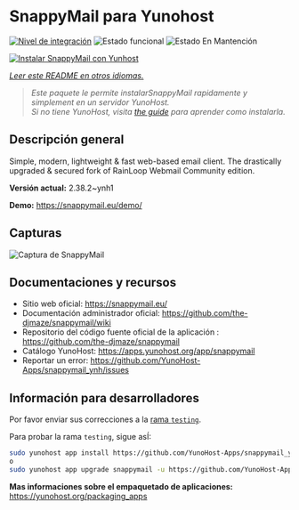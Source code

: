 <!--
Este archivo README esta generado automaticamente<https://github.com/YunoHost/apps/tree/master/tools/readme_generator>
No se debe editar a mano.
-->

# SnappyMail para Yunohost

[![Nivel de integración](https://apps.yunohost.org/badge/integration/snappymail)](https://ci-apps.yunohost.org/ci/apps/snappymail/)
![Estado funcional](https://apps.yunohost.org/badge/state/snappymail)
![Estado En Mantención](https://apps.yunohost.org/badge/maintained/snappymail)

[![Instalar SnappyMail con Yunhost](https://install-app.yunohost.org/install-with-yunohost.svg)](https://install-app.yunohost.org/?app=snappymail)

*[Leer este README en otros idiomas.](./ALL_README.md)*

> *Este paquete le permite instalarSnappyMail rapidamente y simplement en un servidor YunoHost.*  
> *Si no tiene YunoHost, visita [the guide](https://yunohost.org/install) para aprender como instalarla.*

## Descripción general

Simple, modern, lightweight & fast web-based email client. The drastically upgraded & secured fork of RainLoop Webmail Community edition.


**Versión actual:** 2.38.2~ynh1

**Demo:** <https://snappymail.eu/demo/>

## Capturas

![Captura de SnappyMail](./doc/screenshots/screenshot.png)

## Documentaciones y recursos

- Sitio web oficial: <https://snappymail.eu/>
- Documentación administrador oficial: <https://github.com/the-djmaze/snappymail/wiki>
- Repositorio del código fuente oficial de la aplicación : <https://github.com/the-djmaze/snappymail>
- Catálogo YunoHost: <https://apps.yunohost.org/app/snappymail>
- Reportar un error: <https://github.com/YunoHost-Apps/snappymail_ynh/issues>

## Información para desarrolladores

Por favor enviar sus correcciones a la [rama `testing`](https://github.com/YunoHost-Apps/snappymail_ynh/tree/testing).

Para probar la rama `testing`, sigue asÍ:

```bash
sudo yunohost app install https://github.com/YunoHost-Apps/snappymail_ynh/tree/testing --debug
o
sudo yunohost app upgrade snappymail -u https://github.com/YunoHost-Apps/snappymail_ynh/tree/testing --debug
```

**Mas informaciones sobre el empaquetado de aplicaciones:** <https://yunohost.org/packaging_apps>
